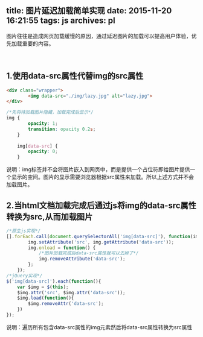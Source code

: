 title: 图片延迟加载简单实现
date: 2015-11-20 16:21:55
tags: js
archives: pl
---

<style>img {opacity: 1;transition: opacity 0.2s;max-width: 100%;}img[data-src] {opacity: 0;}</style>

图片往往是造成网页加载缓慢的原因，通过延迟图片的加载可以提高用户体验，优先加载重要的内容。



<img data-src="/img/tree.png" alt="tree">
<!-- more -->
<img data-src="/img/christina.jpg" alt="christina">

## 1.使用data-src属性代替img的src属性

```html
<div class="wrapper">
        <img data-src="./img/lazy.jpg" alt="lazy.jpg">
</div>
```

```css
/*先将待加载图片隐藏，加载完成后显示*/
img {
        opacity: 1;
        transition: opacity 0.2s;
    }
    
    img[data-src] {
        opacity: 0;
    }
```

说明：img标签并不会将图片嵌入到网页中，而是提供一个占位符即给图片提供一个显示的空间。图片的显示需要浏览器根据src属性来加载。所以上述方式并不会加载图片。

## 2.当html文档加载完成后通过js将img的data-src属性转换为src,从而加载图片

```javascript
/*原生js实现*/
[].forEach.call(document.querySelectorAll('img[data-src]'), function(img) {
        img.setAttribute('src', img.getAttribute('data-src'));
        img.onload = function() {
        	/*图片加载完成后data-src属性就可以去掉了*/
            img.removeAttribute('data-src');
        };
    });
/*jQuery实现*/
$('img[data-src]').each(function(){
    var $img = $(this);
    $img.attr('src', $img.attr('data-src'));
    $img.load(function(){
        $img.removeAttr('data-src');
    })
});
```

说明：遍历所有包含data-src属性的img元素然后将data-src属性转换为src属性

<script>
	[].forEach.call(document.querySelectorAll('img[data-src]'), function(img) {
        img.setAttribute('src', img.getAttribute('data-src'));
        img.onload = function() {
        	/*图片加载完成后data-src属性就可以去掉了*/
            img.removeAttribute('data-src');
        };
    });
</script>
